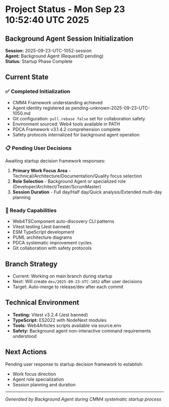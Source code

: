 # Project Status - Mon Sep 23 10:52:40 UTC 2025

## Background Agent Session Initialization

**Session:** 2025-09-23-UTC-1052-session  
**Agent:** Background Agent (RequestID pending)  
**Status:** Startup Phase Complete  

## Current State

### ✅ Completed Initialization
- CMM4 Framework understanding achieved
- Agent identity registered as pending-unknown-2025-09-23-UTC-1050.md
- Git configuration: `pull.rebase false` set for collaboration safety
- Environment sourced: Web4 tools available in PATH
- PDCA Framework v3.1.4.2 comprehension complete
- Safety protocols internalized for background agent operation

### 📋 Pending User Decisions
Awaiting startup decision framework responses:
1. **Primary Work Focus Area** - Technical/Architecture/Documentation/Quality focus selection
2. **Role Selection** - Background Agent or specialized role (Developer/Architect/Tester/ScrumMaster)  
3. **Session Duration** - Full day/Half day/Quick analysis/Extended multi-day planning

### 🎯 Ready Capabilities
- Web4TSComponent auto-discovery CLI patterns
- Vitest testing (Jest banned)
- ESM TypeScript development
- PUML architecture diagrams
- PDCA systematic improvement cycles
- Git collaboration with safety protocols

## Branch Strategy
- Current: Working on main branch during startup
- Next: Will create `dev/2025-09-23-UTC-1052` after user decisions
- Target: Auto-merge to release/dev after each commit

## Technical Environment
- **Testing:** Vitest v3.2.4 (Jest banned)
- **TypeScript:** ES2022 with NodeNext modules
- **Tools:** Web4Articles scripts available via source.env
- **Safety:** Background agent non-interactive command requirements understood

## Next Actions
Pending user response to startup decision framework to establish:
- Work focus direction
- Agent role specialization  
- Session planning and duration

---
*Generated by Background Agent during CMM4 systematic startup process*